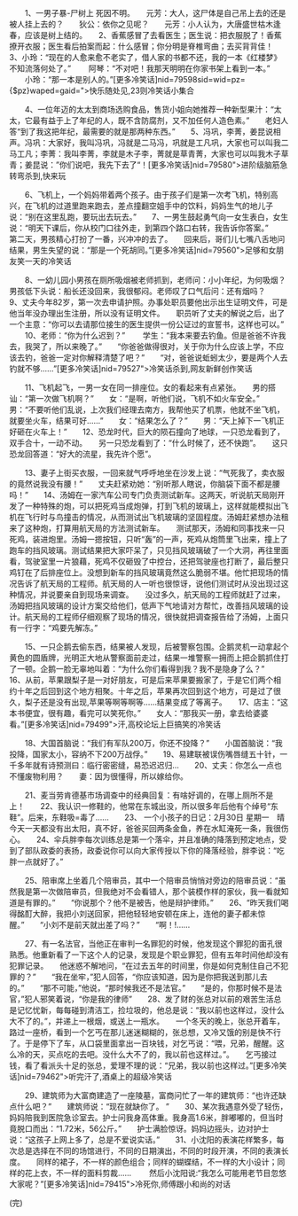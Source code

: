 
    
    
    
    
　　1、一男子暴-尸树上 死因不明。　　元芳：大人，这尸体是自己吊上去的还是被人挂上去的？　　狄公：依你之见呢？　　元芳：小人认为，大唐盛世枯木逢春，应该是树上结的。　　2、香蕉感冒了去看医生；医生说：把衣服脱了！香蕉撩开衣服；医生看后拍案而起：什么感冒；你分明是脊椎弯曲；去买背背佳！　　3、小玲：“现在的人愈来愈不老实了，借人家的书都不还，我的一本《红楼梦》不知流落何处了。” 　　阿琴：“不对吧！我那天明明在你家书架上看到一本。” 　　小玲：“那一本是别人的。”[更多冷笑话]nid=79598sid=wid=pz={$pz}waped=gaid=">快乐随处见,23则冷笑话小集合
    
    
    
    
　　4、一位年迈的太太到商场选购食品，售货小姐向她推荐一种新型果汁：“太太，它最有益于上了年纪的人，既不含防腐剂，又不加任何人造色素。”　　老妇人答“到了我这把年纪，最需要的就是那两种东西。”　　5、冯巩，李菁，姜昆说相声。冯巩：大家好，我叫冯巩，冯就是二马冯，巩就是工凡巩，大家也可以叫我二马工凡；李菁：我叫李菁，李就是木子李，菁就是草青菁，大家也可以叫我木子草青；姜昆说：”你们说吧，我先下去了“！[更多冷笑话]nid=79580">进阶级脑筋急转弯杀到,快来玩
    
    
    
    
    


　　6、飞机上，一个妈妈带着两个孩子。由于孩子们是第一次考飞机，特别高兴，在飞机的过道里跑来跑去，差点撞翻空姐手中的饮料，妈妈生气的地儿子说：“别在这里乱跑，要玩出去玩去。”　　7、一男生鼓起勇气向一女生表白，女生说：“明天下课后，你从校门口往外走，到第四个路口右转，我告诉你答案。”　　第二天，男孩精心打扮了一番，兴冲冲的去了。　　回来后，哥们儿七嘴八舌地问结果，男生失望的说：“那是一个死胡同。”[更多冷笑话]nid=79560">足够和女朋友笑一天的冷笑话




　　8、一幼儿园小男孩在厕所吸烟被老师抓到，老师问：小小年纪，为何吸烟？男孩低下头说：船长还没回来，我很郁闷。老师叹了口气后问：还有烟吗？　　9、丈夫今年82岁，第一次去申请护照。办事处职员要他出示出生证明文件，可是他当年没办理出生注册，所以没有证明文件。　　职员听了丈夫的解说之后，出了一个主意：“你可以去请那位接生的医生提供一份公证过的宣誓书，这样也可以。” 　　10、老师：“你为什么迟到？” 　　学生：“我本来要去钓鱼。但是爸爸不许我去，我哭了，所以来晚了。”　　“你爸爸做得很对，关于你为什么应该上学，不应该去钓，爸爸一定对你解释清楚了吧？”　　“对，爸爸说蚯蚓太少，要是两个人去钓就不够……”[更多冷笑话]nid=79527">冷笑话杀到,网友新鲜创作笑话




　　11、飞机起飞，一男一女在同一排座位。女的看起来有点紧张。　　男的搭讪：“第一次做飞机啊？”　　女：“是啊，听他们说，飞机不如火车安全。”　　男：“不要听他们乱说，上次我们经理去南方，我帮他买了机票，他就不坐飞机，就要坐火车，结果可好……”　　女：“结果怎么了？”　　男：“天上掉下一飞机正好砸在火车上！”　　12、恐龙时代，巨大的陨石撞向了地球，一只恐龙看到了，双手合十，一动不动。　　另一只恐龙看到了：“什么时候了，还不快跑”。　　这只恐龙回答道：“好大的流星，我先许个愿”。




　　13、妻子上街买衣服，一回来就气呼呼地坐在沙发上说：“气死我了，卖衣服的竟然说我没有腰！”　　丈夫赶紧劝她：“别听那人瞎说，你脑袋下面不都是腰吗！”　　14、汤姆在一家汽车公司专门负责测试新车。这两天，听说航天局刚开发了一种特殊的炮，可以把死鸡当成炮弹，打到飞机的玻璃上，这样就能模拟出飞机在飞行时与鸟撞击的情况，从而测试出飞机玻璃的坚固程度。汤姆赶紧想办法租来了这种炮，打算用航天局的方法测试新车。　　测试那天，汤姆和同事找来一只死鸡，装进炮里。汤姆一摁按钮，只听“轰”的一声，死鸡从炮筒里飞出来，撞上了跑车的挡风玻璃。测试结果把大家吓呆了，只见挡风玻璃破了一个大洞，再往里面看，驾驶室里一片狼藉，死鸡不仅砸毁了中控台，还把驾驶座也打断了，最后整只鸡钉在了后排座位上。没想到新车的挡风玻璃竟然这么脆弱不堪。他忙把现场的情况告诉了航天局的工程师。航天局的人一听也很惊讶，说他们测试时从没出现过这种情况，并说要亲自到现场来调查。　　没过多久，航天局的工程师就赶了过来，汤姆把挡风玻璃的设计方案交给他们，低声下气地请对方帮忙，改善挡风玻璃的设计。航天局的工程师仔细观察了现场的情况，很快就把调查报告给了汤姆，上面只有一行字：“鸡要先解冻。”




　　15、一只企鹅去偷东西，结果被人发现，后被警察包围。企鹅灵机一动拿起个黄色的圆盾牌，光明正大地从警察面前走过，结果一堆警察一拥而上把企鹅抓住打了一顿。企鹅一脸无辜地叫着：“为什么你们看得到我？我不是隐身了么？”　　16、从前，苹果跟梨子是一对好朋友，可是后来苹果要搬家了，于是它们两个相约十年之后回到这个地方相聚。十年之后，苹果再次回到这个地方，可是过了很久，梨子还是没有出现,苹果等啊等啊等……结果变成了等离子。　　17、店主：“这本书便宜，很有趣，看完可以笑死你。”　　女人：“那我买一册，拿去给婆婆看。”[更多冷笑话]nid=79499">汗,高校论坛上巨搞笑的冷笑话




　　18、大国首脑说：“我们有军队200万，你还不投降？”　　小国首脑说：“我投降，国家太小，容纳不下200万战俘。”　　19、易建联被误伤嘴唇缝五十针，一千多年就有诗预测曰：临行密密缝，易恐迟迟归…　　20、丈夫：你怎么一点也不懂废物利用？　　妻：因为很懂得，所以嫁给你。 




　　21、麦当劳肯德基市场调查中的经典回复：有啥好调的，在哪上厕所不是上！　　22、我认识一修鞋的，他常在东城出没，所以很多年后他有个绰号“东鞋”。后来，东鞋吸=毒了……　　23、 一个小孩子的日记：2月30日 星期一　晴　 今天一天都没有出太阳，真不好，爸爸买回两条金鱼，养在水缸淹死一条，我很伤心。　　24、伞兵胖李每次训练总是第一个落伞，并且准确的降落到预定地点，受到了部队政委的表扬，政委说你可以向大家传授以下你的降落经验，胖李说：“吃胖一点就好了。”




　　25、陪审席上坐着几个陪审员，其中一个陪审员悄悄对旁边的陪审员说：“虽然我是第一次做陪审员，但我绝对不会看错人，那个装模作样的家伙，我一看就知道是有罪的。”　　“你说那个？他不是被告，他是辩护律师。”　　26、“昨天我们喝得酩酊大醉，我把小刘送回家，把他轻轻地安顿在床上，连他的妻子都未惊醒。”　　“小刘不是前天就出差了吗？”　　“啊！!……




　　27、有一名法官，当他正在审判一名罪犯的时候，他发现这个罪犯的面孔很熟悉。他重新看了一下这个人的记录，发现是个职业罪犯，但有五年时间他却没有犯罪记录。　　他迷惑不解地问，“在过去五年的时间里，你是如何克制住自己不犯罪的？”　　“我在坐牢，”犯人回答，“你应该知道，因为是你把我送到那儿去的。”　　“那不可能，”他说，“那时候我还不是法官。”　　“是的，你那时候不是法官，”犯人邪笑着说，“你是我的律师”　　28、发了财的张总对以前的艰苦生活总是记忆忧新，每每碰到清洁工，捡垃圾的，他总是说：“我以前也这样过，没什么大不了的。”，并递上一根烟，或送上一瓶水。　　一个冬天的晚上，张总开着车，路过一座桥，看到一个乞丐在那儿迷迷糊糊的，张总想，又冷又饿的别是快不行了。于是停下了车，从口袋里面拿出一百块钱，对乞丐说：“喂，兄弟，醒醒。这么冷的天，买点吃的去吧。没什么大不了的，我以前也这样过。”。　　乞丐接过钱，看了看派头十足的张总，爱理不理的说：“兄弟，我以前也这样过。”[更多冷笑话]nid=79462">听完汗了,酒桌上的超级冷笑话




　　29、建筑师为大富商建造了一座陵墓，富商问忙了一年的建筑师：“也许还缺点什么吧？”　　建筑师说：“现在就缺你了。 ”　　30、某次我遇意外受了轻伤，妈妈陪我到医院急诊室去。护士问我身高体重。我身高1.6米，胖嘟嘟的，但当时竟脱口而出：“1.72米，56公斤。”　　护士满脸惊讶。妈妈边摇头，边对护士说：“这孩子上网上多了，总是不爱说实话。”　　31、小沈阳的表演花样繁多，每次总是选择在不同的场馆进行，不同的日期演出，不同的时段开演，不同的表演长度。　　同样的裙子，不一样的颜色组合；同样的蝴蝶结，不一样的大小设计；同样的花上衣，不一样的面料剪裁…… 　　然后小沈阳说:“我怎么可能用老节目忽悠大家呢？”[更多冷笑话]nid=79415">冷死你,师傅跟小和尚的对话



(完)